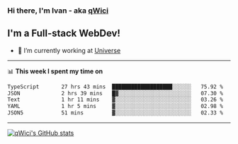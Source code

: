 ### Hi there, I'm Ivan - aka [qWici][website]

## I'm a Full-stack WebDev!
- 🔭 I’m currently working at [Universe][universe]

---

📊 **This week I spent my time on**
<!--START_SECTION:waka-->

```txt
TypeScript       27 hrs 43 mins  ███████████████████░░░░░░   75.92 %
JSON             2 hrs 39 mins   █▓░░░░░░░░░░░░░░░░░░░░░░░   07.30 %
Text             1 hr 11 mins    ▓░░░░░░░░░░░░░░░░░░░░░░░░   03.26 %
YAML             1 hr 5 mins     ▓░░░░░░░░░░░░░░░░░░░░░░░░   02.98 %
JSON5            51 mins         ▓░░░░░░░░░░░░░░░░░░░░░░░░   02.33 %
```

<!--END_SECTION:waka-->

---

[![qWici's GitHub stats](https://github-readme-stats.vercel.app/api?username=qWici)](https://github.com/qWici/github-readme-stats)

[website]: https://devkucher.com
[twitter]: https://twitter.com/KucherDev
[linkedin]: https://www.linkedin.com/in/ivankucher
[universe]: https://universeapps.limited

